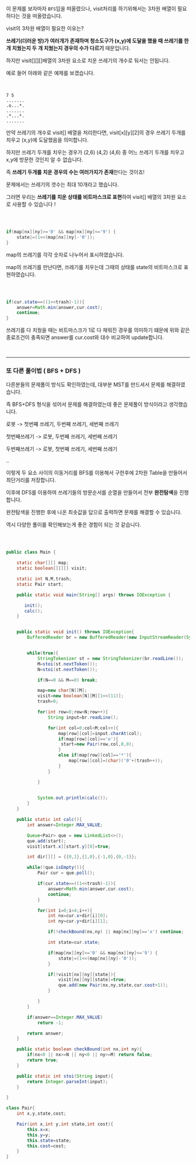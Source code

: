 이 문제를 보자마자 `BFS`임을 떠올렸으나, visit처리를 하기위해서는 3차원 배열이 필요하다는 것을 떠올렸습니다.

visit의 3차원 배열이 필요한 이유는? 

**쓰레기(더러운 방)가 여러개가 존재하며 청소도구가 (x,y)에 도달을 했을 때 쓰레기를 한 개 치웠는지 두 개 치웠는지 경우의 수가 다르기** 때문입니다.

하지만 visit[][][]배열의 3차원 요소로 치운 쓰레기의 개수로 둬서는 안됩니다.

예로 들어 아래와 같은 예제를 보겠습니다.

<br/>

```
7 5
.......
.o...*.
.......
.*...*.
.......

```

만약 쓰레기의 개수로 visit[] 배열을 처리한다면, visit[x][y][2]의 경우 쓰레기 두개를 치우고 (x,y)에 도달했음을 의미합니다.

하지만 쓰레기 두개를 치우는 경우가 (2,6) (4,2) (4,6) 중 어느 쓰레기 두개를 치우고 x,y에 방문한 것인지 알 수 없습니다.

즉 **쓰레기 두개를 치운 경우의 수는 여러가지가 존재**한다는 것이죠!

문제에서는 쓰레기의 갯수는 최대 10개라고 했습니다.

그러면 우리는 **쓰레기를 치운 상태를 비트마스크로 표현**하여 visit[] 배열의 3차원 요소로 사용할 수 있습니다 !

<br/>

```java

if(map[nx][ny]>='0' && map[nx][ny]<='9') {
    state|=(1<<(map[nx][ny]-'0'));
}

```
map의 쓰레기를 각각 숫자로 나누어서 표시하였습니다.

map의 쓰레기를 만난다면, 쓰레기를 치우는데 그때의 상태를 state의 비트마스크로 표현하였습니다.

<br/>

```java

if(cur.state==((1<<trash)-1)){
    answer=Math.min(answer,cur.cost);
    continue;
}


```

쓰레기를 다 치웠을 때는 비트마스크가 1로 다 채워진 경우를 의미하기 떄문에 위와 같은 종료조건이 충족되면 answer를 cur.cost와 대수 비교하여 update합니다.

<br/>

---


### 또 다른 풀이법 ( BFS + DFS )

다른분들의 문제풀이 방식도 확인하였는데, 대부분 MST를 만드셔서 문제를 해결하였습니다.

즉 BFS+DFS 형식을 섞어서 문제를 해결하였는데 좋은 문제풀이 방식이라고 생각했습니다.

로봇 -> 첫번쨰 쓰레기, 두번째 쓰레기, 세번째 쓰레기

첫번째쓰레기 -> 로봇, 두번째 쓰레기, 세번째 쓰레기

두번째쓰레기 -> 로봇, 첫번째 쓰레기, 세번째 쓰레기 

..

이렇게 두 요소 사이의 이동거리를 BFS를 이용해서 구한후에 2차원 Table을 만들어서 최단거리를 저장합니다.

이후에 DFS를 이용하여 쓰레기들의 방문순서를 순열을 만들어서 전부 **완전탐색**을 진행합니다.

완전탐색을 진행한 후에 나온 최솟값을 답으로 출력하면 문제를 해결할 수 있습니다.

역시 다양한 풀이를 확인해보는게 좋은 경험이 되는 것 같습니다.


<br/>

```java

public class Main {

    static char[][] map;
    static boolean[][][] visit;

    static int N,M,trash;
    static Pair start;

    public static void main(String[] args) throws IOException {

       init();
       calc();
    }


    public static void init() throws IOException{
        BufferedReader br = new BufferedReader(new InputStreamReader(System.in));


        while(true){
            StringTokenizer st = new StringTokenizer(br.readLine());
            M=stoi(st.nextToken());
            N=stoi(st.nextToken());

            if(N==0 && M==0) break;

            map=new char[N][M];
            visit=new boolean[N][M][1<<(11)];
            trash=0;

            for(int row=0;row<N;row++){
                String input=br.readLine();

                for(int col=0;col<M;col++){
                    map[row][col]=input.charAt(col);
                    if(map[row][col]=='o'){
                     start=new Pair(row,col,0,0);
                    }
                    else if(map[row][col]=='*'){
                        map[row][col]=(char)('0'+(trash++));
                    }
                }

            }

            
            System.out.println(calc());
        }
    }

    public static int calc(){
        int answer=Integer.MAX_VALUE;

        Queue<Pair> que = new LinkedList<>();
        que.add(start);
        visit[start.x][start.y][0]=true;

        int dir[][] = {{0,1},{1,0},{-1,0},{0,-1}};

        while(!que.isEmpty()){
            Pair cur = que.poll();

            if(cur.state==((1<<trash)-1)){
                answer=Math.min(answer,cur.cost);
                continue;
            }

            for(int i=0;i<4;i++){
                int nx=cur.x+dir[i][0];
                int ny=cur.y+dir[i][1];

                if(!checkBound(nx,ny) || map[nx][ny]=='x') continue;

                int state=cur.state;

                if(map[nx][ny]>='0' && map[nx][ny]<='9') {
                    state|=(1<<(map[nx][ny]-'0'));
                }

                if(!visit[nx][ny][state]){
                    visit[nx][ny][state]=true;
                    que.add(new Pair(nx,ny,state,cur.cost+1));
                }

            }
        }

        if(answer==Integer.MAX_VALUE)
            return -1;

        return answer;
    }

    public static boolean checkBound(int nx,int ny){
        if(nx<0 || nx>=N || ny<0 || ny>=M) return false;
        return true;
    }

    public static int stoi(String input){
        return Integer.parseInt(input);
    }

}

class Pair{
    int x,y,state,cost;

    Pair(int x,int y,int state,int cost){
        this.x=x;
        this.y=y;
        this.state=state;
        this.cost=cost;
    }
}


```